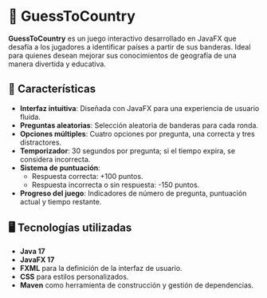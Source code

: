 # 🎌 GuessToCountry

**GuessToCountry** es un juego interactivo desarrollado en JavaFX que desafía a los jugadores a identificar países a partir de sus banderas. Ideal para quienes desean mejorar sus conocimientos de geografía de una manera divertida y educativa.

## 🚀 Características

- **Interfaz intuitiva**: Diseñada con JavaFX para una experiencia de usuario fluida.
- **Preguntas aleatorias**: Selección aleatoria de banderas para cada ronda.
- **Opciones múltiples**: Cuatro opciones por pregunta, una correcta y tres distractores.
- **Temporizador**: 30 segundos por pregunta; si el tiempo expira, se considera incorrecta.
- **Sistema de puntuación**:
  - Respuesta correcta: +100 puntos.
  - Respuesta incorrecta o sin respuesta: -150 puntos.
- **Progreso del juego**: Indicadores de número de pregunta, puntuación actual y tiempo restante.

## 🖥️ Tecnologías utilizadas

- **Java 17**
- **JavaFX 17**
- **FXML** para la definición de la interfaz de usuario.
- **CSS** para estilos personalizados.
- **Maven** como herramienta de construcción y gestión de dependencias.